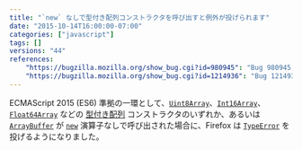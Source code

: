 ```yaml
---
title: "`new` なしで型付き配列コンストラクタを呼び出すと例外が投げられます"
date: "2015-10-14T16:00:00-07:00"
categories: ["javascript"]
tags: []
versions: "44"
references:
    "https://bugzilla.mozilla.org/show_bug.cgi?id=980945": "Bug 980945 - Typed array constructors should not work without \"new\" per spec"
    "https://bugzilla.mozilla.org/show_bug.cgi?id=1214936": "Bug 1214936 - Make the ArrayBuffer constructor throw if invoked without 'new'"
---
```

ECMAScript 2015 (ES6) 準拠の一環として、[`Uint8Array`](https://developer.mozilla.org/ja/docs/Web/JavaScript/Reference/Global_Objects/Uint8Array)、[`Int16Array`](https://developer.mozilla.org/ja/docs/Web/JavaScript/Reference/Global_Objects/Int16Array)、[`Float64Array`](https://developer.mozilla.org/ja/docs/Web/JavaScript/Reference/Global_Objects/Float64Array) などの [型付き配列](https://developer.mozilla.org/ja/docs/Web/JavaScript/Typed_arrays) コンストラクタのいずれか、あるいは [`ArrayBuffer`](https://developer.mozilla.org/ja/docs/Web/JavaScript/Reference/Global_Objects/ArrayBuffer) が [`new`](https://developer.mozilla.org/ja/docs/Web/JavaScript/Reference/Operators/new) 演算子なしで呼び出された場合に、Firefox は [`TypeError`](https://developer.mozilla.org/ja/docs/Web/JavaScript/Reference/Global_Objects/TypeError) を投げるようになりました。
